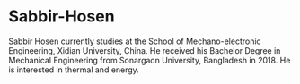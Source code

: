 # Sabbir-Hosen
Sabbir Hosen currently studies at the School of Mechano-electronic Engineering, Xidian University, China. He received his Bachelor Degree in Mechanical Engineering from Sonargaon University, Bangladesh in 2018. He is interested in thermal and energy.
